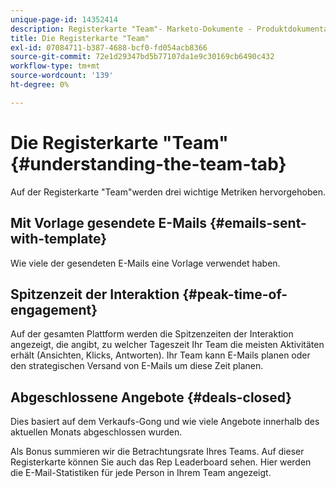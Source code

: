 ```yaml
---
unique-page-id: 14352414
description: Registerkarte "Team"- Marketo-Dokumente - Produktdokumentation
title: Die Registerkarte "Team"
exl-id: 07084711-b387-4688-bcf0-fd054acb8366
source-git-commit: 72e1d29347bd5b77107da1e9c30169cb6490c432
workflow-type: tm+mt
source-wordcount: '139'
ht-degree: 0%

---
```


# Die Registerkarte &quot;Team&quot; {#understanding-the-team-tab}

Auf der Registerkarte &quot;Team&quot;werden drei wichtige Metriken hervorgehoben.

## Mit Vorlage gesendete E-Mails {#emails-sent-with-template}

Wie viele der gesendeten E-Mails eine Vorlage verwendet haben.

## Spitzenzeit der Interaktion {#peak-time-of-engagement}

Auf der gesamten Plattform werden die Spitzenzeiten der Interaktion angezeigt, die angibt, zu welcher Tageszeit Ihr Team die meisten Aktivitäten erhält (Ansichten, Klicks, Antworten). Ihr Team kann E-Mails planen oder den strategischen Versand von E-Mails um diese Zeit planen.

## Abgeschlossene Angebote {#deals-closed}

Dies basiert auf dem Verkaufs-Gong und wie viele Angebote innerhalb des aktuellen Monats abgeschlossen wurden.

Als Bonus summieren wir die Betrachtungsrate Ihres Teams. Auf dieser Registerkarte können Sie auch das Rep Leaderboard sehen. Hier werden die E-Mail-Statistiken für jede Person in Ihrem Team angezeigt.
